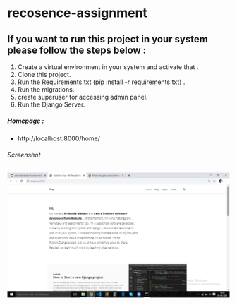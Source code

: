 # recosence-assignment


## If you want to run this project in your system please follow the steps below :
 
1. Create a virtual environment in your system and activate that .
2. Clone this project.
3. Run the Requirements.txt (pip install -r requirements.txt) .
4. Run the migrations.
5. create superuser for accessing admin panel.
6. Run the Django Server.

##### Homepage  :
- http://localhost:8000/home/

###### Screenshot

<p align="center"> 
<img src="src/Screenshots/homepage_intro.png">
</p>


